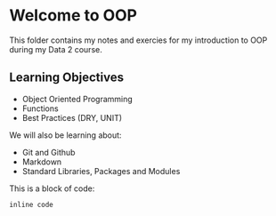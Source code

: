 # Welcome to OOP

This folder contains my notes and exercies for my introduction to OOP
during my Data 2 course.

## Learning Objectives

- Object Oriented Programming
- Functions 
- Best Practices (DRY, UNIT)

We will also be learning about:

- Git and Github
- Markdown
- Standard Libraries, Packages and Modules

This is a block of code:

`inline code`